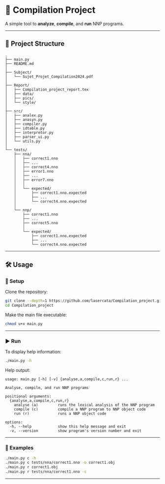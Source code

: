 # 🚀 Compilation Project

A simple tool to **analyze**, **compile**, and **run** NNP programs.

---

## 📁 Project Structure

```
.
├── main.py
├── README.md
│
├── Subject/
│   └── Sujet_Projet_Compilation2024.pdf
│
├── Report/
│   ├── Compilation_project_report.tex
│   ├── data/
│   ├── pics/
│   └── style/
│
├── src/
│   ├── analex.py
│   ├── anasyn.py
│   ├── compiler.py
│   ├── idtable.py
│   ├── interpretor.py
│   ├── parser_ui.py
│   └── utils.py
│
└── tests/
    ├── nna/
    │   ├── correct1.nno
    │   ├── ...
    │   ├── correct4.nno
    │   ├── error1.nno
    │   ├── ...
    │   ├── error7.nno
    │   │
    │   └── expected/
    │       ├── correct1.nno.expected
    │       ├── ...
    │       └── correct4.nno.expected
    │
    └── nnp/
        ├── correct1.nno
        ├── ...
        ├── correct5.nno
        │
        └── expected/
            ├── correct1.nno.expected
            ├── ...
            └── correct4.nno.expected
```

---

## 🛠️ Usage

### 🔧 Setup

Clone the repository:

```bash
git clone --depth=1 https://github.com/lasercata/Compilation_project.git
cd Compilation_project
```

Make the main file executable:

```bash
chmod u+x main.py
```

---

### ▶️ Run

To display help information:

```bash
./main.py -h
```

Help output:

```
usage: main.py [-h] [-v] {analyse,a,compile,c,run,r} ...

Analyse, compile, and run NNP programs

positional arguments:
  {analyse,a,compile,c,run,r}
    analyse (a)         runs the lexical analysis of the NNP program
    compile (c)         compile a NNP program to NNP object code
    run (r)             runs a NNP object code

options:
  -h, --help            show this help message and exit
  -v, --version         show program's version number and exit
```

---

### 🧪 Examples

```bash
./main.py c -h
./main.py c tests/nna/correct1.nno -o correct1.obj
./main.py r correct1.obj
./main.py r tests/nna/correct1.nno -c
```

---
